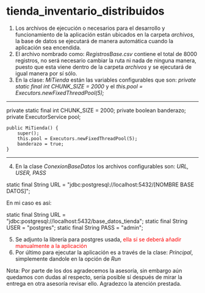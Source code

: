 # tienda_inventario_distribuidos

1. Los archivos de ejecución o necesarios para el desarrollo y funcionamiento de la aplicación están ubicados en la carpeta *archivos*, la base de datos se ejecutará de
manera automática cuando la aplicación sea encendida.
2. El archivo nombrado como: *RegistrosBase.csv* contiene el total de 8000 registros, no será necesario cambiar la ruta ni nada de ninguna manera, puesto que esta viene
dentro de la carpeta *archivos* y se ejecutará de igual manera por sí sólo.
3. En la clase: *MiTienda* están las variables configurables que son: *private static final int CHUNK_SIZE = 2000* y el *this.pool = Executors.newFixedThreadPool(5);*
________________________________________________________________________
private static final int CHUNK_SIZE = 2000;
	private boolean banderazo;
	private ExecutorService pool;

	public MiTienda() {
		super();
		this.pool = Executors.newFixedThreadPool(5);
		banderazo = true;
	}
  ______________________________________________________________________
  
  4. En la clase *ConexionBaseDatos* los archivos configurables son: *URL, USER, PASS* 
  
  static final String URL = "jdbc:postgresql://localhost:5432/[NOMBRE BASE DATOS]";
  
  En mi caso es así:
  
static final String URL = "jdbc:postgresql://localhost:5432/base_datos_tienda";
static final String USER = "postgres";
static final String PASS = "admin";
  
  5. Se adjunto la librería para postgres usada, <span style="color: red"> ella sí se deberá añadir manualmente a la aplicación </span> 
  6. Por último para ejecutar la aplicación es a través de la clase: *Principal*, simplemente dandole en la opción de *Run*
  
  
  Nota: Por parte de los dos agradecemos la asesoría, sin embargo aún quedamos con dudas al respecto, sería posible sí después de mirar la entrega en otra asesoría revisar ello.
 Agradezco la atención prestada.
